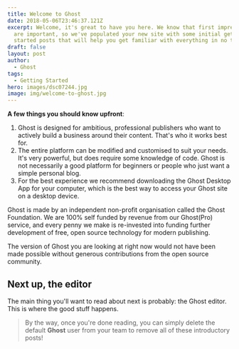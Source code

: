 ```yaml
---
title: Welcome to Ghost
date: 2018-05-06T23:46:37.121Z
excerpt: Welcome, it's great to have you here. We know that first impressions
  are important, so we've populated your new site with some initial getting
  started posts that will help you get familiar with everything in no time.
draft: false
layout: post
author:
  - Ghost
tags:
  - Getting Started
hero: images/dsc07244.jpg
image: img/welcome-to-ghost.jpg
---
```


**A few things you should know upfront**:

1. Ghost is designed for ambitious, professional publishers who want to actively build a business around their content. That's who it works best for.
2. The entire platform can be modified and customised to suit your needs. It's very powerful, but does require some knowledge of code. Ghost is not necessarily a good platform for beginners or people who just want a simple personal blog.
3. For the best experience we recommend downloading the Ghost Desktop App for your computer, which is the best way to access your Ghost site on a desktop device.

Ghost is made by an independent non-profit organisation called the Ghost Foundation. We are 100% self funded by revenue from our Ghost(Pro) service, and every penny we make is re-invested into funding further development of free, open source technology for modern publishing.

The version of Ghost you are looking at right now would not have been made possible without generous contributions from the open source community.

## Next up, the editor

The main thing you'll want to read about next is probably: the Ghost editor. This is where the good stuff happens.

> By the way, once you're done reading, you can simply delete the default **Ghost** user from your team to remove all of these introductory posts!
